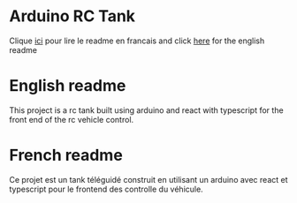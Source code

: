 # Arduino RC Tank
Clique [ici](#french-readme) pour lire le readme en francais and click 
[here](#english-readme) for the english readme

# English readme
This project is a rc tank built using arduino and react with typescript for the
front end of the rc vehicle control. 
# French readme
Ce projet est un tank téléguidé construit en utilisant un arduino avec react et typescript
pour le frontend des controlle du véhicule.